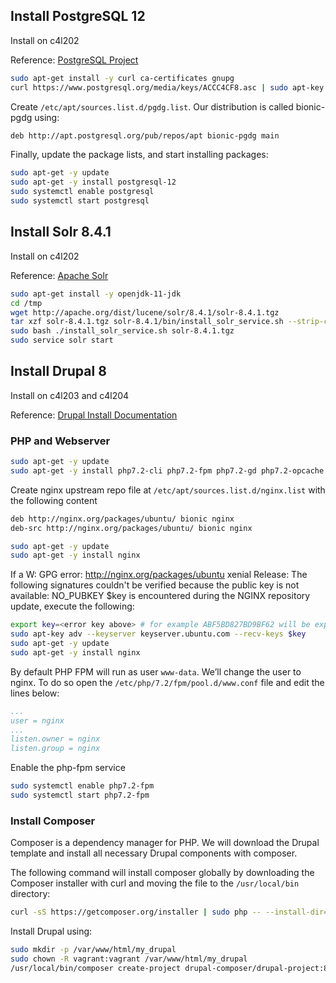 ## Install PostgreSQL 12 

Install on c4l202

Reference: [PostgreSQL Project](https://wiki.postgresql.org/wiki/Apt)

```bash
sudo apt-get install -y curl ca-certificates gnupg
curl https://www.postgresql.org/media/keys/ACCC4CF8.asc | sudo apt-key add -
```

Create `/etc/apt/sources.list.d/pgdg.list`. Our distribution is called bionic-pgdg using:

```bash
deb http://apt.postgresql.org/pub/repos/apt bionic-pgdg main
```

Finally, update the package lists, and start installing packages:


```bash
sudo apt-get -y update
sudo apt-get -y install postgresql-12
sudo systemctl enable postgresql
sudo systemctl start postgresql
```

## Install Solr 8.4.1

Install on c4l202

Reference: [Apache Solr](https://lucene.apache.org/solr/guide/8_4/installing-solr.html)

```bash
sudo apt-get install -y openjdk-11-jdk
cd /tmp
wget http://apache.org/dist/lucene/solr/8.4.1/solr-8.4.1.tgz
tar xzf solr-8.4.1.tgz solr-8.4.1/bin/install_solr_service.sh --strip-components=2
sudo bash ./install_solr_service.sh solr-8.4.1.tgz
sudo service solr start
```

## Install Drupal 8

Install on c4l203 and c4l204

Reference: [Drupal Install Documentation](https://www.drupal.org/docs/8/install)

### PHP and Webserver

```bash
sudo apt-get -y update
sudo apt-get -y install php7.2-cli php7.2-fpm php7.2-gd php7.2-opcache php7.2-json php7.2-xml php7.2-curl php7.2-zip php7.2-mbstring unzip git
```

Create nginx upstream repo file at `/etc/apt/sources.list.d/nginx.list` with the following content

```bash
deb http://nginx.org/packages/ubuntu/ bionic nginx
deb-src http://nginx.org/packages/ubuntu/ bionic nginx
```

```bash
sudo apt-get -y update
sudo apt-get -y install nginx
```

If a W: GPG error: http://nginx.org/packages/ubuntu xenial Release: The following signatures couldn't be verified because the public key is not available: NO_PUBKEY $key is encountered during the NGINX repository update, execute the following:

```bash
export key=<error key above> # for example ABF5BD827BD9BF62 will be export key=ABF5BD827BD9BF62
sudo apt-key adv --keyserver keyserver.ubuntu.com --recv-keys $key
sudo apt-get -y update
sudo apt-get -y install nginx
```

By default PHP FPM will run as user `www-data`. We’ll change the user to nginx. To do so open the `/etc/php/7.2/fpm/pool.d/www.conf` file and edit the lines below:

```yaml
...
user = nginx
...
listen.owner = nginx
listen.group = nginx
```

Enable the php-fpm service

```bash
sudo systemctl enable php7.2-fpm
sudo systemctl start php7.2-fpm
```

### Install Composer

Composer is a dependency manager for PHP. We will download the Drupal template and install all necessary Drupal components with composer.

The following command will install composer globally by downloading the Composer installer with curl and moving the file to the `/usr/local/bin` directory:

```bash
curl -sS https://getcomposer.org/installer | sudo php -- --install-dir=/usr/local/bin --filename=composer
```

Install Drupal using:

```bash
sudo mkdir -p /var/www/html/my_drupal
sudo chown -R vagrant:vagrant /var/www/html/my_drupal
/usr/local/bin/composer create-project drupal-composer/drupal-project:8.x-dev /var/www/html/my_drupal --no-interaction
```
